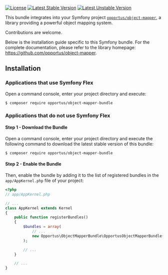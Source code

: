[![License](https://poser.pugx.org/opportus/object-mapper-bundle/license)](https://packagist.org/packages/opportus/object-mapper-bundle)
[![Latest Stable Version](https://poser.pugx.org/opportus/object-mapper-bundle/v/stable)](https://packagist.org/packages/opportus/object-mapper-bundle)
[![Latest Unstable Version](https://poser.pugx.org/opportus/object-mapper-bundle/v/unstable)](https://packagist.org/packages/opportus/object-mapper-bundle)

This bundle integrates into your Symfony project [`opportus/object-mapper`](https://github.com/opportus/object-mapper), a library providing a powerful object mapping system.

Contributions are welcome.

Below is the installation guide specific to this Symfony bundle. For the complete documentation, please refer to the library homepage: https://github.com/opportus/object-mapper.

## Installation

### Applications that use Symfony Flex

Open a command console, enter your project directory and execute:

```console
$ composer require opportus/object-mapper-bundle
```

### Applications that do not use Symfony Flex

#### Step 1 - Download the Bundle

Open a command console, enter your project directory and execute the following command to download the latest stable version of this bundle:

```console
$ composer require opportus/object-mapper-bundle
```

#### Step 2 - Enable the Bundle

Then, enable the bundle by adding it to the list of registered bundles in the `app/AppKernel.php` file of your project:

```php
<?php
// app/AppKernel.php

// ...
class AppKernel extends Kernel
{
    public function registerBundles()
    {
        $bundles = array(
            // ...
            new Opportus\ObjectMapperBundle\OpportusObjectMapperBundle(),
        );

        // ...
    }

    // ...
}
```
